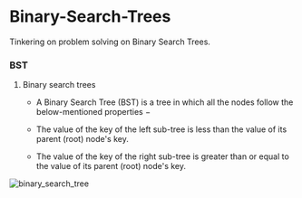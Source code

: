 # Binary-Search-Trees
Tinkering on problem solving on Binary Search Trees.

### BST ###

1. Binary search trees 

    - A Binary Search Tree (BST) is a tree in which all the nodes follow the below-mentioned properties −

    - The value of the key of the left sub-tree is less than the value of its parent (root) node's key.

    - The value of the key of the right sub-tree is greater than or equal to the value of its parent (root) node's key.


![binary_search_tree](https://user-images.githubusercontent.com/113473052/218329473-29483b39-5825-4dfc-aebc-29d6879ed1b3.jpg)
